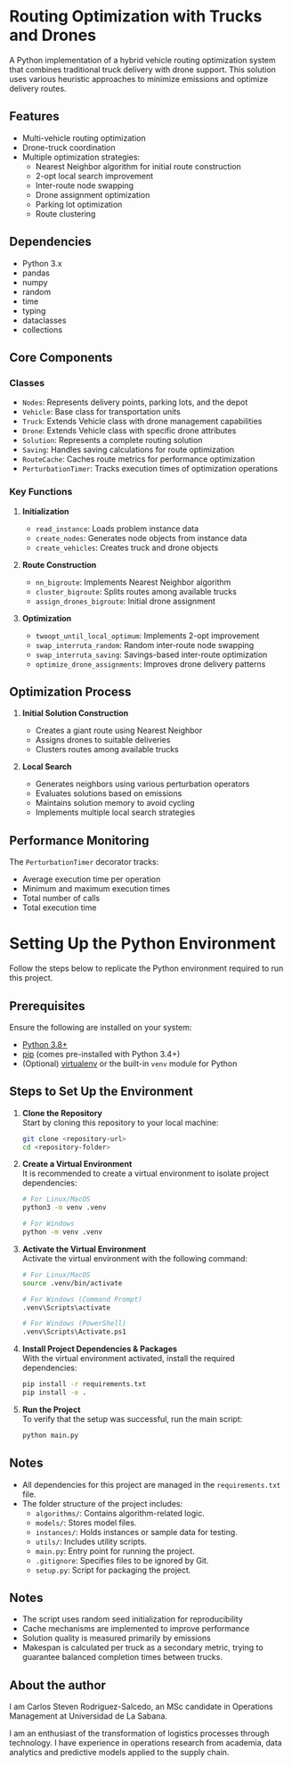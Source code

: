 # Routing Optimization with Trucks and Drones

A Python implementation of a hybrid vehicle routing optimization system that combines traditional truck delivery with drone support. This solution uses various heuristic approaches to minimize emissions and optimize delivery routes.

## Features

- Multi-vehicle routing optimization
- Drone-truck coordination
- Multiple optimization strategies:
  - Nearest Neighbor algorithm for initial route construction
  - 2-opt local search improvement
  - Inter-route node swapping
  - Drone assignment optimization
  - Parking lot optimization
  - Route clustering

## Dependencies

- Python 3.x
- pandas
- numpy
- random
- time
- typing
- dataclasses
- collections

## Core Components

### Classes

- `Nodes`: Represents delivery points, parking lots, and the depot
- `Vehicle`: Base class for transportation units
- `Truck`: Extends Vehicle class with drone management capabilities
- `Drone`: Extends Vehicle class with specific drone attributes
- `Solution`: Represents a complete routing solution
- `Saving`: Handles saving calculations for route optimization
- `RouteCache`: Caches route metrics for performance optimization
- `PerturbationTimer`: Tracks execution times of optimization operations

### Key Functions

1. **Initialization**
   - `read_instance`: Loads problem instance data
   - `create_nodes`: Generates node objects from instance data
   - `create_vehicles`: Creates truck and drone objects

2. **Route Construction**
   - `nn_bigroute`: Implements Nearest Neighbor algorithm
   - `cluster_bigroute`: Splits routes among available trucks
   - `assign_drones_bigroute`: Initial drone assignment

3. **Optimization**
   - `twoopt_until_local_optimum`: Implements 2-opt improvement
   - `swap_interruta_random`: Random inter-route node swapping
   - `swap_interruta_saving`: Savings-based inter-route optimization
   - `optimize_drone_assignments`: Improves drone delivery patterns

## Optimization Process

1. **Initial Solution Construction**
   - Creates a giant route using Nearest Neighbor
   - Assigns drones to suitable deliveries
   - Clusters routes among available trucks

2. **Local Search**
   - Generates neighbors using various perturbation operators
   - Evaluates solutions based on emissions
   - Maintains solution memory to avoid cycling
   - Implements multiple local search strategies

## Performance Monitoring

The `PerturbationTimer` decorator tracks:
- Average execution time per operation
- Minimum and maximum execution times
- Total number of calls
- Total execution time

# Setting Up the Python Environment

Follow the steps below to replicate the Python environment required to run this project.

## Prerequisites

Ensure the following are installed on your system:
- [Python 3.8+](https://www.python.org/downloads/)
- [pip](https://pip.pypa.io/en/stable/installation/) (comes pre-installed with Python 3.4+)
- (Optional) [virtualenv](https://virtualenv.pypa.io/en/latest/) or the built-in `venv` module for Python

## Steps to Set Up the Environment

1. **Clone the Repository**  
   Start by cloning this repository to your local machine:
   ```bash
   git clone <repository-url>
   cd <repository-folder>
   ```

2. **Create a Virtual Environment**  
   It is recommended to create a virtual environment to isolate project dependencies:
   ```bash
   # For Linux/MacOS
   python3 -m venv .venv

   # For Windows
   python -m venv .venv
   ```

3. **Activate the Virtual Environment**  
   Activate the virtual environment with the following command:
   ```bash
   # For Linux/MacOS
   source .venv/bin/activate

   # For Windows (Command Prompt)
   .venv\Scripts\activate

   # For Windows (PowerShell)
   .venv\Scripts\Activate.ps1
   ```

4. **Install Project Dependencies & Packages**  
   With the virtual environment activated, install the required dependencies:
   ```bash
   pip install -r requirements.txt
   pip install -e .
   ```
5. **Run the Project**  
   To verify that the setup was successful, run the main script:
   ```bash
   python main.py
   ```

## Notes

- All dependencies for this project are managed in the `requirements.txt` file.
- The folder structure of the project includes:
  - `algorithms/`: Contains algorithm-related logic.
  - `models/`: Stores model files.
  - `instances/`: Holds instances or sample data for testing.
  - `utils/`: Includes utility scripts.
  - `main.py`: Entry point for running the project.
  - `.gitignore`: Specifies files to be ignored by Git.
  - `setup.py`: Script for packaging the project.

## Notes

- The script uses random seed initialization for reproducibility
- Cache mechanisms are implemented to improve performance
- Solution quality is measured primarily by emissions
- Makespan is calculated per truck as a secondary metric, trying to guarantee balanced completion times between trucks.

## About the author

I am Carlos Steven Rodriguez-Salcedo, an MSc candidate in Operations Management at Universidad de La Sabana.

I am an enthusiast of the transformation of logistics processes through technology. I have experience in operations research from academia, data analytics and predictive models applied to the supply chain.